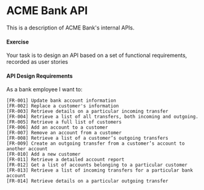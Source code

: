 # ACME Bank API

This is a description of ACME Bank's internal APIs.

#### Exercise
Your task is to design an API based on a set of functional requirements, recorded as user stories

#### API Design Requirements
As a bank employee I want to:
```
[FR-001] Update bank account information
[FR-002] Replace a customer's information
[FR-003] Retrieve details on a particular incoming transfer
[FR-004] Retrieve a list of all transfers, both incoming and outgoing.
[FR-005] Retrieve a full list of customers
[FR-006] Add an account to a customer
[FR-007] Remove an account from a customer
[FR-008] Retrieve a list of a customer’s outgoing transfers
[FR-009] Create an outgoing transfer from a customer’s account to another account
[FR-010] Add a new customer
[FR-011] Retrieve a detailed account report
[FR-012] Get a list of accounts belonging to a particular customer
[FR-013] Retrieve a list of incoming transfers for a particular bank account
[FR-014] Retrieve details on a particular outgoing transfer
```
